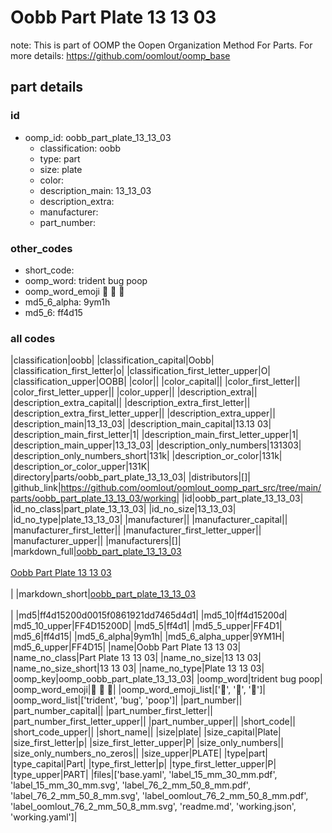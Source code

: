 # Oobb Part Plate 13 13 03  

note: This is part of OOMP the Oopen Organization Method For Parts. For more details: https://github.com/oomlout/oomp_base

##  part details





### id
* oomp_id: oobb_part_plate_13_13_03
  * classification: oobb
  * type: part
  * size: plate
  * color: 
  * description_main: 13_13_03
  * description_extra: 
  * manufacturer: 
  * part_number: 

### other_codes
* short_code: 
* oomp_word: trident bug poop
* oomp_word_emoji :trident: :bug: :poop:
* md5_6_alpha: 9ym1h
* md5_6: ff4d15

### all codes 
|classification|oobb|
|classification_capital|Oobb|
|classification_first_letter|o|
|classification_first_letter_upper|O|
|classification_upper|OOBB|
|color||
|color_capital||
|color_first_letter||
|color_first_letter_upper||
|color_upper||
|description_extra||
|description_extra_capital||
|description_extra_first_letter||
|description_extra_first_letter_upper||
|description_extra_upper||
|description_main|13_13_03|
|description_main_capital|13.13 03|
|description_main_first_letter|1|
|description_main_first_letter_upper|1|
|description_main_upper|13_13_03|
|description_only_numbers|131303|
|description_only_numbers_short|131k|
|description_or_color|131k|
|description_or_color_upper|131K|
|directory|parts/oobb_part_plate_13_13_03|
|distributors|[]|
|github_link|https://github.com/oomlout/oomlout_oomp_part_src/tree/main/parts/oobb_part_plate_13_13_03/working|
|id|oobb_part_plate_13_13_03|
|id_no_class|part_plate_13_13_03|
|id_no_size|13_13_03|
|id_no_type|plate_13_13_03|
|manufacturer||
|manufacturer_capital||
|manufacturer_first_letter||
|manufacturer_first_letter_upper||
|manufacturer_upper||
|manufacturers|[]|
|markdown_full|[oobb_part_plate_13_13_03](https://github.com/oomlout/oomlout_oomp_part_src/tree/main/parts/oobb_part_plate_13_13_03/working)<br>[](https://github.com/oomlout/oomlout_oomp_part_src/tree/main/parts/oobb_part_plate_13_13_03/working)<br>[Oobb Part Plate 13 13 03](https://github.com/oomlout/oomlout_oomp_part_src/tree/main/parts/oobb_part_plate_13_13_03/working)<br><br>|
|markdown_short|[oobb_part_plate_13_13_03](https://github.com/oomlout/oomlout_oomp_part_src/tree/main/parts/oobb_part_plate_13_13_03/working)<br><br>|
|md5|ff4d15200d0015f0861921dd7465d4d1|
|md5_10|ff4d15200d|
|md5_10_upper|FF4D15200D|
|md5_5|ff4d1|
|md5_5_upper|FF4D1|
|md5_6|ff4d15|
|md5_6_alpha|9ym1h|
|md5_6_alpha_upper|9YM1H|
|md5_6_upper|FF4D15|
|name|Oobb Part Plate 13 13 03|
|name_no_class|Part Plate 13 13 03|
|name_no_size|13 13 03|
|name_no_size_short|13 13 03|
|name_no_type|Plate 13 13 03|
|oomp_key|oomp_oobb_part_plate_13_13_03|
|oomp_word|trident bug poop|
|oomp_word_emoji|:trident: :bug: :poop:|
|oomp_word_emoji_list|[':trident:', ':bug:', ':poop:']|
|oomp_word_list|['trident', 'bug', 'poop']|
|part_number||
|part_number_capital||
|part_number_first_letter||
|part_number_first_letter_upper||
|part_number_upper||
|short_code||
|short_code_upper||
|short_name||
|size|plate|
|size_capital|Plate|
|size_first_letter|p|
|size_first_letter_upper|P|
|size_only_numbers||
|size_only_numbers_no_zeros||
|size_upper|PLATE|
|type|part|
|type_capital|Part|
|type_first_letter|p|
|type_first_letter_upper|P|
|type_upper|PART|
|files|['base.yaml', 'label_15_mm_30_mm.pdf', 'label_15_mm_30_mm.svg', 'label_76_2_mm_50_8_mm.pdf', 'label_76_2_mm_50_8_mm.svg', 'label_oomlout_76_2_mm_50_8_mm.pdf', 'label_oomlout_76_2_mm_50_8_mm.svg', 'readme.md', 'working.json', 'working.yaml']|
